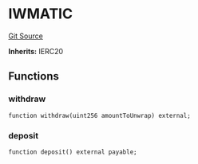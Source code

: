 # IWMATIC
[Git Source](https://github.com/digiv3rse/protocol-contracts/blob/78826068117a4eb9f5d01837d2d88deb72b92ea0/contracts/modules/interfaces/IWMATIC.sol)

**Inherits:**
IERC20


## Functions
### withdraw


```solidity
function withdraw(uint256 amountToUnwrap) external;
```

### deposit


```solidity
function deposit() external payable;
```

